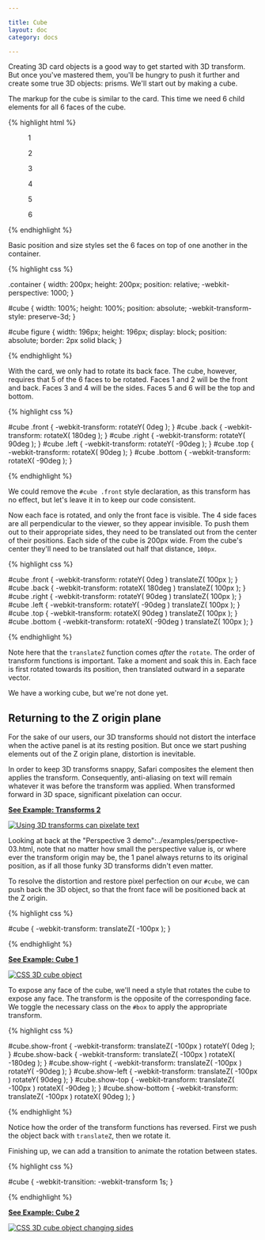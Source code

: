 ```yaml
---

title: Cube
layout: doc
category: docs

---
```


Creating 3D card objects is a good way to get started with 3D transform. But once you've mastered them, you'll be hungry to push it further and create some true 3D objects: prisms. We'll start out by making a cube.

The markup for the cube is similar to the card. This time we need 6 child elements for all 6 faces of the cube.

{% highlight html %}

<section class="container">
  <div id="cube">
    <figure class="front">1</figure>
    <figure class="back">2</figure>
    <figure class="right">3</figure>
    <figure class="left">4</figure>
    <figure class="top">5</figure>
    <figure class="bottom">6</figure>
  </div>
</section>

{% endhighlight %}

Basic position and size styles set the 6 faces on top of one another in the container.

{% highlight css %}

.container {
  width: 200px;
  height: 200px;
  position: relative;
  -webkit-perspective: 1000;
}

#cube {
  width: 100%;
  height: 100%;
  position: absolute;
  -webkit-transform-style: preserve-3d;
}

#cube figure {
  width: 196px;
  height: 196px;
  display: block;
  position: absolute;
  border: 2px solid black;
}

{% endhighlight %}

With the card, we only had to rotate its back face. The cube, however, requires that 5 of the 6 faces to be rotated. Faces 1 and 2 will be the front and back. Faces 3 and 4 will be the sides. Faces 5 and 6 will be the top and bottom.

{% highlight css %}

#cube .front  { -webkit-transform: rotateY(   0deg ); }
#cube .back   { -webkit-transform: rotateX( 180deg ); }
#cube .right  { -webkit-transform: rotateY(  90deg ); }
#cube .left   { -webkit-transform: rotateY( -90deg ); }
#cube .top    { -webkit-transform: rotateX(  90deg ); }
#cube .bottom { -webkit-transform: rotateX( -90deg ); }

{% endhighlight %}

We could remove the `#cube .front` style declaration, as this transform has no effect, but let's leave it in to keep our code consistent.

Now each face is rotated, and only the front face is visible. The 4 side faces are all perpendicular to the viewer, so they appear invisible. To push them out to their appropriate sides, they need to be translated out from the center of their positions. Each side of the cube is 200px wide. From the cube's center they'll need to be translated out half that distance, `100px`.

{% highlight css %}

#cube .front  { -webkit-transform: rotateY(   0deg ) translateZ( 100px ); }
#cube .back   { -webkit-transform: rotateX( 180deg ) translateZ( 100px ); }
#cube .right  { -webkit-transform: rotateY(  90deg ) translateZ( 100px ); }
#cube .left   { -webkit-transform: rotateY( -90deg ) translateZ( 100px ); }
#cube .top    { -webkit-transform: rotateX(  90deg ) translateZ( 100px ); }
#cube .bottom { -webkit-transform: rotateX( -90deg ) translateZ( 100px ); }

{% endhighlight %}

Note here that the `translateZ` function comes _after_ the `rotate`. The order of transform functions is important. Take a moment and soak this in. Each face is first rotated towards its position, then translated outward in a separate vector.

We have a working cube, but we're not done yet.

## Returning to the Z origin plane

For the sake of our users, our 3D transforms should not distort the interface when the active panel is at its resting position. But once we start pushing elements out of the Z origin plane, distortion is inevitable. 

In order to keep 3D transforms snappy, Safari composites the element then applies the transform. Consequently, anti-aliasing on text will remain whatever it was before the transform was applied. When transformed forward in 3D space, significant pixelation can occur. 

[**See Example: Transforms 2**](../examples/transforms-02-pixelation.html)

[![Using 3D transforms can pixelate text](../img/pixelation01.png)](../examples/transforms-02-pixelation.html)

Looking at back at the "Perspective 3 demo":../examples/perspective-03.html, note that no matter how small the perspective value is, or where ever the transform origin may be, the 1 panel always returns to its original position, as if all those funky 3D transforms didn't even matter.

To resolve the distortion and restore pixel perfection on our `#cube`, we can push back the 3D object, so that the front face will be positioned back at the Z origin.

{% highlight css %}

#cube { -webkit-transform: translateZ( -100px ); }

{% endhighlight %}

[**See Example: Cube 1**](../examples/cube-01-steps.html)

[![CSS 3D cube object](../img/cube01.png)](../examples/cube-01-steps.html)

To expose any face of the cube, we'll need a style that rotates the cube to expose any face. The transform is the opposite of the corresponding face. We toggle the necessary class on the `#box` to apply the appropriate transform.

{% highlight css %}

#cube.show-front  { -webkit-transform: translateZ( -100px ) rotateY(    0deg ); }
#cube.show-back   { -webkit-transform: translateZ( -100px ) rotateX( -180deg ); }
#cube.show-right  { -webkit-transform: translateZ( -100px ) rotateY(  -90deg ); }
#cube.show-left   { -webkit-transform: translateZ( -100px ) rotateY(   90deg ); }
#cube.show-top    { -webkit-transform: translateZ( -100px ) rotateX(  -90deg ); }
#cube.show-bottom { -webkit-transform: translateZ( -100px ) rotateX(   90deg ); }

{% endhighlight %}

Notice how the order of the transform functions has reversed. First we push the object back with `translateZ`, then we rotate it.

Finishing up, we can add a transition to animate the rotation between states. 

{% highlight css %}

#cube { -webkit-transition: -webkit-transform 1s; }

{% endhighlight %}

[**See Example: Cube 2**](../examples/cube-02-show-sides.html)

[![CSS 3D cube object changing sides](../img/cube02.png)](../examples/cube-02-show-sides.html)
